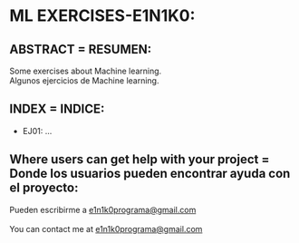 # ML EXERCISES-E1N1K0:

## ABSTRACT = RESUMEN:

Some exercises about Machine learning.<br>
Algunos ejercicios de Machine learning.


## INDEX = INDICE:
  - EJ01: ...
  

     
## Where users can get help with your project = Donde los usuarios pueden encontrar ayuda con el proyecto:
   Pueden escribirme a e1n1k0programa@gmail.com<br><br>
	 You can contact me at e1n1k0programa@gmail.com
